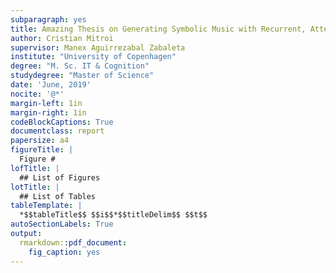 ```yaml
---
subparagraph: yes
title: Amazing Thesis on Generating Symbolic Music with Recurrent, Attention-Based Networks
author: Cristian Mitroi
supervisor: Manex Aguirrezabal Zabaleta
institute: "University of Copenhagen"
degree: "M. Sc. IT & Cognition"
studydegree: "Master of Science"
date: 'June, 2019'
nocite: '@*'
margin-left: 1in
margin-right: 1in
codeBlockCaptions: True
documentclass: report
papersize: a4
figureTitle: |
  Figure #
lofTitle: |
  ## List of Figures
lotTitle: |
  ## List of Tables
tableTemplate: |
  *$$tableTitle$$ $$i$$*$$titleDelim$$ $$t$$
autoSectionLabels: True
output:
  rmarkdown::pdf_document:
    fig_caption: yes
---
```


